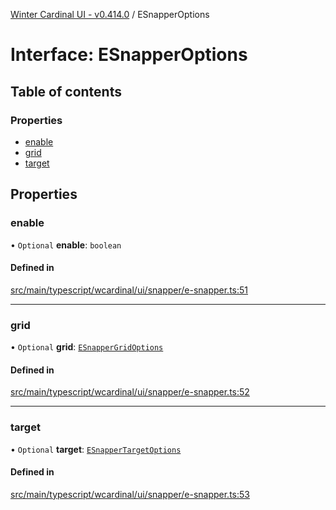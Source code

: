 [Winter Cardinal UI - v0.414.0](../index.md) / ESnapperOptions

# Interface: ESnapperOptions

## Table of contents

### Properties

- [enable](ESnapperOptions.md#enable)
- [grid](ESnapperOptions.md#grid)
- [target](ESnapperOptions.md#target)

## Properties

### enable

• `Optional` **enable**: `boolean`

#### Defined in

[src/main/typescript/wcardinal/ui/snapper/e-snapper.ts:51](https://github.com/winter-cardinal/winter-cardinal-ui/blob/v0.414.0/src/main/typescript/wcardinal/ui/snapper/e-snapper.ts#L51)

___

### grid

• `Optional` **grid**: [`ESnapperGridOptions`](ESnapperGridOptions.md)

#### Defined in

[src/main/typescript/wcardinal/ui/snapper/e-snapper.ts:52](https://github.com/winter-cardinal/winter-cardinal-ui/blob/v0.414.0/src/main/typescript/wcardinal/ui/snapper/e-snapper.ts#L52)

___

### target

• `Optional` **target**: [`ESnapperTargetOptions`](ESnapperTargetOptions.md)

#### Defined in

[src/main/typescript/wcardinal/ui/snapper/e-snapper.ts:53](https://github.com/winter-cardinal/winter-cardinal-ui/blob/v0.414.0/src/main/typescript/wcardinal/ui/snapper/e-snapper.ts#L53)
